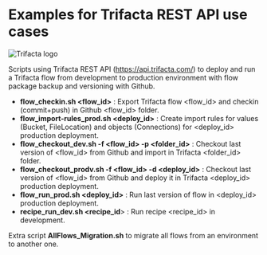 # Examples for Trifacta REST API use cases


![Trifacta logo](trifactalogo.png)

Scripts using Trifacta REST API (https://api.trifacta.com/) to deploy and run a Trifacta flow from development to production environment with flow package backup and versioning with Github.

- **flow_checkin.sh <flow_id>** : Export Trifacta flow <flow_id> and checkin (commit+push) in Github <flow_id> folder.
- **flow_import-rules_prod.sh <deploy_id>** : Create import rules for values (Bucket, FileLocation) and objects (Connections) for <deploy_id> production deployment.
- **flow_checkout_dev.sh -f <flow_id> -p <folder_id>** : Checkout last version of <flow_id> from Github and import in Trifacta <folder_id> folder.
- **flow_checkout_prodv.sh -f <flow_id> -d <deploy_id>** : Checkout last version of <flow_id> from Github and deploy it in Trifacta <deploy_id> production deployment.
- **flow_run_prod.sh <deploy_id>** : Run last version of flow in <deploy_id> production deployment.
- **recipe_run_dev.sh <recipe_id**> : Run recipe <recipe_id> in development.

Extra script **AllFlows_Migration.sh**  to migrate all flows from an environment to another one.
